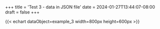 +++
title = 'Test 3 - data in JSON file'
date = 2024-01-27T13:44:07-08:00
draft = false
+++

{{< echart dataObject=example_3 width=800px height=600px >}}
